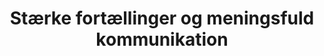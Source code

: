 ---
layout: "layouts/frontpage.njk"
title: "Stærke fortællinger og meningsfuld kommunikation"
description: Beskrivelse af hvad siden handler om.
hero: 
  heading: >-
    Vi hjælper dig med at <span>fortælle</span> din historie bedre
  text: >-
    Mere menneskeligt, mere vedkommende og mere relevant. Hos Mediegruppen tror vi på, at kommunikation kan ændre verden. Fra dig og mig, fra det nære
    – til bæredygtighed, sundhed, tryghed og menneskelige relationer. På stærke
    fortællinger, der skaber troværdig kommunikation.
fokus:
  - heading: "Fortæller"
    text: "Vi hjælper dig med at fortælle din historie bedre. Mere menneskeligt, mere vedkommende og mere relevant."
    icon: >-
      <svg version="1.1" id="Layer_1" xmlns="http://www.w3.org/2000/svg" xmlns:xlink="http://www.w3.org/1999/xlink" x="0px" y="0px" viewBox="0 0 70.4 82.6" style="enable-background:new 0 0 70.4 82.6;" xml:space="preserve">
        <g>
          <g id="Group_228">
            <g id="Group_227" transform="translate(0.159 0.171)">
              <g id="Path_624" transform="translate(880.45 565.106)">
                <path style="fill:#FFFFFF;" d="M-838.6-485.8c0.6-5.8,2.7-14.6,4.2-19.3c-2.2-0.9-4.4-1.7-6.6-2.4c-1.6,5.3-3.6,14.2-3.8,18.7
                  L-838.6-485.8 M-818.2-507.3c0.9,0,1.8-0.6,2.2-1.6l3.6-8.7c0.6-1.4,0-3.1-1.2-3.7l-2.1-1l-5.6,13.6l2.3,1.1
                  C-818.8-507.4-818.5-507.3-818.2-507.3 M-829-512.3l2.8-6.7l2.9-6.9c-19.9-10-28.7-22.9-35.1-35.4c-0.3-0.5-0.5-0.9-0.7-1.2
                  l-7.7,18.6l-0.8,2l-1.9-0.9c-0.3-0.1-0.6-0.2-0.9-0.2c-0.9,0-1.8,0.6-2.2,1.6c-0.6,1.4,0,3.1,1.2,3.7l1.7,0.8l-0.7,1.7
                  l-7.8,18.9c0.4,0,0.9-0.1,1.5-0.2c5.3-1.3,11.2-2.5,18.3-2.5C-848.9-519.2-839.2-516.9-829-512.3 M-836.7-482.7l-10-4.8
                  c-0.2-4.9,2.7-17.2,4.5-22.4c3.3,1,6.7,2.2,10.4,3.8C-833.6-501.7-836.9-487.9-836.7-482.7z M-818.2-505.3
                  c-0.6,0-1.2-0.1-1.8-0.4l-4-1.9l7.2-17.3l4,1.9c2.2,1.1,3.2,3.9,2.2,6.3l-3.6,8.7C-814.9-506.4-816.5-505.3-818.2-505.3z
                  M-828-509.6c-12-5.8-22.1-7.5-30.6-7.5c-7.1,0-13,1.2-17.9,2.5c-0.7,0.2-1.5,0.3-2.1,0.3c-1.6,0-2.6-0.7-1.9-2.2l8-19.5
                  c-2.2-1.1-3.2-3.9-2.2-6.3c0.7-1.8,2.3-2.8,4-2.8c0.6,0,1.2,0.1,1.8,0.4l8-19.5c0.3-0.7,0.7-1,1.1-1c0.9,0,2,1.2,2.9,3
                  c5.3,10.3,13.8,24.8,35.9,35.4c-1.8,4.3-3.6,8.7-3.6,8.7S-826.2-513.9-828-509.6z"></path>
              </g>
            </g>
          </g>
        </g>
        </svg>
  - heading: "Bevæger"
    text: "Vi hjælper dig med at forføre og bevæge gennem overraskende ideer, nye kombinationer."
    icon: >-
      <svg viewBox="0 0 85.3 68">
      <g id="Group_247" transform="translate(0 870.551)">
        <g id="Group_246" transform="translate(0 -870.551)">
          <g id="Group_245" transform="translate(0.118 0.118)">
            <g id="Path_638" transform="translate(543.599 156.665)">
              <path d="M-481-154.8c-2.1,0-4.1,0.3-6.1,1c-5.3,1.7-9.3,5-12.2,10.3l-1.6,2.9l-1.8-2.7
                c-0.2-0.3-0.3-0.5-0.5-0.7c-0.3-0.5-0.6-0.9-0.8-1.3c-1.9-2.9-4.5-5.3-7.5-7c-3-1.6-6.3-2.5-9.7-2.5c-2.2,0-4.4,0.4-6.5,1.1
                c-2.2,0.7-4.3,1.8-6.1,3.2c-1.8,1.4-3.3,3-4.5,4.9c-1.2,1.9-2.1,3.9-2.7,6.1c-0.6,2.2-0.8,4.5-0.6,6.9c0.5,7.4,3.5,14.1,9,20.6
                c4,4.6,8.6,8.7,14.1,12.4c4.8,3.2,10.3,6.2,16.6,9c0,0,0.1,0,0.1,0c0.2,0,0.6-0.1,0.8-0.2c10.1-4.3,18.4-9.4,25.5-15.7
                c4.2-3.7,7.3-7.3,9.7-11c2.7-4.3,4.3-8.7,5-13.6c0.4-3.1,0.2-6.1-0.7-9c-0.8-2.7-2.2-5.2-4.1-7.4
                C-469.5-152.2-475.1-154.8-481-154.8 M-481-156.8c13.1,0,24.3,11.8,22.3,25.9c-1.5,10.8-7.5,18.9-15.4,25.8
                c-7.7,6.9-16.6,12-26.1,16c-0.5,0.2-1,0.3-1.6,0.3c-0.3,0-0.6,0-0.9-0.2c-11.9-5.2-22.9-11.9-31.5-21.9
                c-5.4-6.2-8.9-13.3-9.5-21.7c-0.7-10.4,5.5-19.8,15.3-23.1c2.3-0.8,4.8-1.2,7.1-1.2c7.4,0,14.6,3.7,18.8,10.3
                c0.4,0.6,0.8,1.2,1.3,2c3.1-5.5,7.4-9.4,13.4-11.2C-485.4-156.4-483.2-156.8-481-156.8z"></path>
            </g>
          </g>
        </g>
      </g>
      </svg>
  - heading: "Forbinder"
    text: "Når Mediegruppen forbinder dig med verden, er målet altid at skabe positiv opmærksomhed, samtale og omtale."
    icon: >-
      <svg version="1.1" viewBox="0 0 76.4 76.4">
        <g id="Group_242" transform="translate(0.176 0.176)">
          <g id="Path_636" transform="translate(325.398)">
            <path d="M-287.4,1.8c-4.9,0-9.6,1-14.1,2.8c-4.3,1.8-8.2,4.4-11.5,7.8c-3.3,3.3-5.9,7.2-7.8,11.5
              c-1.9,4.5-2.8,9.2-2.8,14.1c0,4.9,1,9.6,2.8,14.1c1.8,4.3,4.4,8.2,7.8,11.5c3.3,3.3,7.2,5.9,11.5,7.8c4.5,1.9,9.2,2.8,14.1,2.8
              c4.9,0,9.6-1,14.1-2.8c4.3-1.8,8.2-4.4,11.5-7.8c3.3-3.3,5.9-7.2,7.8-11.5c1.9-4.5,2.8-9.2,2.8-14.1c0-4.9-1-9.6-2.8-14.1
              c-1.8-4.3-4.4-8.2-7.8-11.5c-3.3-3.3-7.2-5.9-11.5-7.8C-277.8,2.8-282.5,1.8-287.4,1.8 M-262.9,62.5l-5.6-2.9l-26.1-13.5
              l-0.6-0.3l-0.3-0.6L-309,19.1l-2.9-5.6l5.6,2.9l26.1,13.5l0.6,0.3l0.3,0.6l13.5,26.1L-262.9,62.5 M-287.4,34.7
              c-1.8,0-3.3,1.5-3.3,3.3c0,1.8,1.5,3.4,3.3,3.4c1.8,0,3.3-1.5,3.3-3.4C-284,36.2-285.5,34.7-287.4,34.7 M-287.4-0.2
              c21.1,0,38.2,17.1,38.2,38.2c0,21.1-17.1,38.2-38.2,38.2c-21.1,0-38.2-17.1-38.2-38.2C-325.6,16.9-308.5-0.2-287.4-0.2z
              M-267.5,57.9l-13.5-26.1l-26.1-13.5l13.5,26.1L-267.5,57.9z M-287.4,32.7c3,0,5.3,2.4,5.3,5.3c0,3-2.4,5.4-5.3,5.4
              c-3,0-5.3-2.4-5.3-5.4C-292.7,35.1-290.3,32.7-287.4,32.7z"></path>
          </g>
        </g>
      </svg>
  - heading: "Forandrer"
    text: "Vi er der for at hjælpe dig med at konkurrere om opmærksomhed, om modtagernes hjerter og om at skabe forandring."
    icon: >-
      <svg version="1.1" viewBox="0 0 57.6 97">
      <g id="Group_241" transform="translate(0 657)">
        <g id="Path_631" transform="translate(-147.242 -224.285)">
          <path d="M172.7-395.2v32.2h6.7v-32.2H172.7z M177.4-365h-2.7v-28.1h2.7V-365z"></path>
        </g>
        <g>
          <g id="Group_240" transform="translate(0 -657)">
            <g id="Group_237" transform="translate(0.223 0.223)">
              <g id="Path_632" transform="translate(61.481 335.209)">
                <path d="M-40.5-267.6v-28.2h-5.3c-3.7,0-6.8-3-6.8-6.8v-2.7c0-3.7,3-6.8,6.8-6.8c5.9,0,10.7,4.4,11.5,10
                  h3.1c0.8-5.6,5.6-10,11.5-10c3.7,0,6.8,3,6.8,6.8v2.6c0,3.7-3,6.8-6.8,6.8h-5.3v28.2h4c-0.9-7.2,1.6-14.5,6.9-19.6
                  c2.6-2.5,4.6-5.5,6-8.8c1.3-3.2,2.1-6.6,2.1-10.1c0-3.5-0.6-6.9-1.8-10.2c-1.3-3.4-3.3-6.4-5.8-9c-2.6-2.6-5.6-4.7-9-6.1
                  c-3.3-1.4-6.7-2-10.3-2c-6.7,0-13.2,2.5-18.2,7.1c-2.6,2.5-4.7,5.4-6.2,8.7c-1.4,3.2-2.2,6.6-2.3,10.1
                  c-0.1,3.5,0.4,6.9,1.7,10.2c1.2,3.4,3.1,6.4,5.6,9.1c0.4,0.4,0.8,0.8,1.2,1.2l0.6,0.6v0.1c4.4,4.6,6.7,10.7,6.3,17.1l-0.1,1.8
                  H-40.5 M-38.5-265.6h-8l0.2-3.9c0.3-6-2-11.9-6.3-16.1v-0.1c-0.4-0.4-0.9-0.8-1.3-1.3c-10.9-11.6-10.4-29.9,1.3-40.9
                  c5.5-5.1,12.5-7.6,19.5-7.6c7.5,0,15.1,2.9,20.7,8.7c11.2,11.4,10.9,29.7-0.5,40.9c-4.9,4.7-7.2,11.4-6.2,18.1l0.2,2h-8.2
                  v-32.2h7.3c2.6,0,4.8-2.1,4.8-4.8v-2.6c0-2.6-2.1-4.8-4.8-4.8c-5.3,0-9.6,4.3-9.6,9.6v0.4h-6.9v-0.4c0-5.3-4.3-9.6-9.6-9.6
                  c-2.6,0-4.8,2.1-4.8,4.8v2.7c0,2.6,2.1,4.8,4.8,4.8h7.3V-265.6z"></path>
              </g>
            </g>
            <g id="Group_238" transform="translate(17.393 82.748)">
              <g id="Path_633" transform="translate(7.217 15.142)">
                <path d="M-6.4-13.1h21.1c0.6,0,1.1-0.5,1.1-1.1c0-0.6-0.5-1.1-1.1-1.1H-6.4c-0.6,0-1.1,0.5-1.1,1.1
                  C-7.5-13.6-7-13.1-6.4-13.1z"></path>
                <path d="M14.7-13.1H-6.4c-0.6,0-1.1-0.5-1.1-1.1c0-0.6,0.5-1.1,1.1-1.1h21.1c0.6,0,1.1,0.5,1.1,1.1
                  C15.8-13.6,15.3-13.1,14.7-13.1z"></path>
              </g>
            </g>
            <g id="Group_239" transform="translate(20.589 95)">
              <g id="Path_634" transform="translate(7.231)">
                <path d="M-6.4-0.2c-0.6,0-1.1,0.5-1.1,1.1C-7.5,1.5-7,2-6.4,2H8.3c0.6,0,1.1-0.5,1.1-1.1
                  c0-0.6-0.5-1.1-1.1-1.1H-6.4z"></path>
                <path d="M-6.4-0.2H8.3c0.6,0,1.1,0.5,1.1,1.1C9.4,1.5,8.9,2,8.3,2H-6.4C-7,2-7.5,1.5-7.5,0.9
                  C-7.5,0.3-7-0.2-6.4-0.2z"></path>
              </g>
            </g>
          </g>
        </g>
      </g>
      </svg>
brands:
  - image: "danske-regioner-1-1_nnssvq"
  - image: "beredskabsforbundet-1_fglc82"
  - image: "grakom-1_bvujxe"
  - image: "Stran_txxx39"
  - image: "damstahl-1_zxdifc"
  - image: "DTP_yigbvc"
  - image: "Optikerforeningen_pniaog"
  - image: "dansand-1_ijcezd"
  - image: "region-syddanmark-1_t2q6mf"
  - image: "Hedensted_kommune_whvg3n"
  - image: "westfire-1_txsake"
  - image: "ITD_yv7ztz"
  - image: "logstor-1_iz4tky"
  - image: "trekantomraadet-1_jmdxvs"
  
---